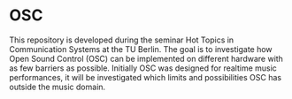 # OSC
This repository is developed during the seminar Hot Topics in Communication Systems at the TU Berlin. The goal is to investigate how Open Sound Control (OSC) can be implemented on different hardware with as few barriers as possible. Initially OSC was designed for realtime music performances, it will be investigated which limits and possibilities OSC has outside the music domain. 

